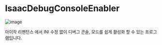 # IsaacDebugConsoleEnabler
![image](https://user-images.githubusercontent.com/31213158/232247090-a70d355c-50fd-4ed9-9d92-061127bbeabd.png)

아이작 리펜턴스 에서 INI 수정 없이 디버그 콘솔, 모드를 쉽게 활성화 할 수 있는 프로그램입니다.
